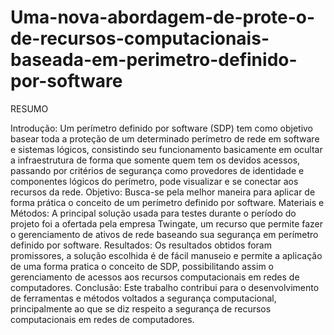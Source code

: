 # Uma-nova-abordagem-de-prote-o-de-recursos-computacionais-baseada-em-perimetro-definido-por-software

RESUMO

Introdução: Um perímetro definido por software (SDP) tem como objetivo basear toda a proteção de um determinado perímetro de rede em software e sistemas lógicos, consistindo seu funcionamento basicamente em ocultar a infraestrutura de forma que somente quem tem os devidos acessos, passando por critérios de segurança como provedores de identidade e componentes lógicos do perímetro, pode visualizar e se conectar aos recursos da rede. Objetivo: Busca-se pela melhor maneira para aplicar de forma prática o conceito de um perímetro definido por software. Materiais e Métodos: A principal solução usada para testes durante o período do projeto foi a ofertada pela empresa Twingate, um recurso que permite fazer o gerenciamento de ativos de rede baseando sua segurança em perímetro definido por software. Resultados: Os resultados obtidos foram promissores, a solução escolhida é de fácil manuseio e permite a aplicação de uma forma pratica o conceito de SDP, possibilitando assim o gerenciamento de acessos aos recursos computacionais em redes de computadores. Conclusão: Este trabalho contribui para o desenvolvimento de ferramentas e métodos voltados a segurança computacional, principalmente ao que se diz respeito a segurança de recursos computacionais em redes de computadores.
